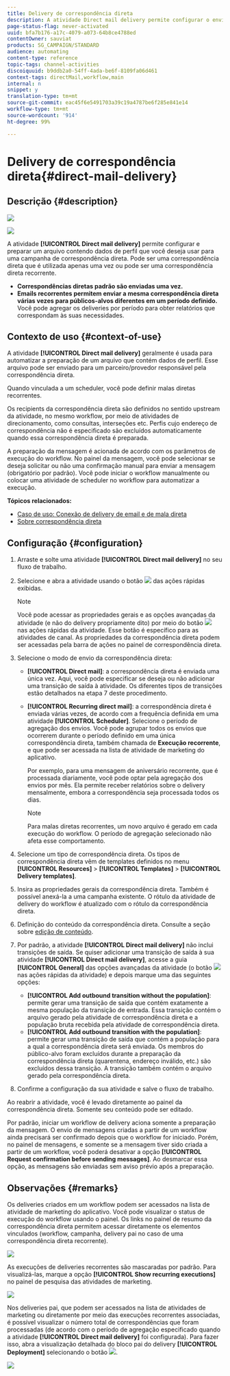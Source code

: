 ```yaml
---
title: Delivery de correspondência direta
description: A atividade Direct mail delivery permite configurar o envio de uma única correspondência direta de envio ou de uma correspondência direta recorrente em um workflow.
page-status-flag: never-activated
uuid: bfa7b176-a17c-4079-a073-64b8ce4788ed
contentOwner: sauviat
products: SG_CAMPAIGN/STANDARD
audience: automating
content-type: reference
topic-tags: channel-activities
discoiquuid: b9ddb2a0-54ff-4ada-be6f-8109fa06d461
context-tags: directMail,workflow,main
internal: n
snippet: y
translation-type: tm+mt
source-git-commit: eac45f6e5491703a39c19a4787be6f285e841e14
workflow-type: tm+mt
source-wordcount: '914'
ht-degree: 99%

---
```



# Delivery de correspondência direta{#direct-mail-delivery}

## Descrição {#description}

![](assets/paper.png)

![](assets/recurrentpaper.png)

A atividade **[!UICONTROL Direct mail delivery]** permite configurar e preparar um arquivo contendo dados de perfil que você deseja usar para uma campanha de correspondência direta. Pode ser uma correspondência direta que é utilizada apenas uma vez ou pode ser uma correspondência direta recorrente.

* **Correspondências diretas padrão são enviadas uma vez.**
* **Emails recorrentes permitem enviar a mesma correspondência direta várias vezes para públicos-alvos diferentes em um período definido.** Você pode agregar os deliveries por período para obter relatórios que correspondam às suas necessidades.

## Contexto de uso {#context-of-use}

A atividade **[!UICONTROL Direct mail delivery]** geralmente é usada para automatizar a preparação de um arquivo que contém dados de perfil. Esse arquivo pode ser enviado para um parceiro/provedor responsável pela correspondência direta.

Quando vinculada a um scheduler, você pode definir malas diretas recorrentes.

Os recipients da correspondência direta são definidos no sentido upstream da atividade, no mesmo workflow, por meio de atividades de direcionamento, como consultas, interseções etc. Perfis cujo endereço de correspondência não é especificado são excluídos automaticamente quando essa correspondência direta é preparada.

A preparação da mensagem é acionada de acordo com os parâmetros de execução do workflow. No painel da mensagem, você pode selecionar se deseja solicitar ou não uma confirmação manual para enviar a mensagem (obrigatório por padrão). Você pode iniciar o workflow manualmente ou colocar uma atividade de scheduler no workflow para automatizar a execução.

**Tópicos relacionados:**

* [Caso de uso: Conexão de delivery de email e de mala direta](../../automating/using/coupling-email-direct-mail.md)
* [Sobre correspondência direta](../../channels/using/about-direct-mail.md)

## Configuração {#configuration}

1. Arraste e solte uma atividade **[!UICONTROL Direct mail delivery]** no seu fluxo de trabalho.
1. Selecione e abra a atividade usando o botão ![](assets/edit_darkgrey-24px.png) das ações rápidas exibidas.

   >[!NOTE]
   >
   >Você pode acessar as propriedades gerais e as opções avançadas da atividade (e não do delivery propriamente dito) por meio do botão ![](assets/dlv_activity_params-24px.png) nas ações rápidas da atividade. Esse botão é específico para as atividades de canal. As propriedades da correspondência direta podem ser acessadas pela barra de ações no painel de correspondência direta.

1. Selecione o modo de envio da correspondência direta:

   * **[!UICONTROL Direct mail]**: a correspondência direta é enviada uma única vez. Aqui, você pode especificar se deseja ou não adicionar uma transição de saída à atividade. Os diferentes tipos de transições estão detalhados na etapa 7 deste procedimento.
   * **[!UICONTROL Recurring direct mail]**: a correspondência direta é enviada várias vezes, de acordo com a frequência definida em uma atividade **[!UICONTROL Scheduler]**. Selecione o período de agregação dos envios. Você pode agrupar todos os envios que ocorrerem durante o período definido em uma única correspondência direta, também chamada de **Execução recorrente**, e que pode ser acessada na lista de atividade de marketing do aplicativo.

      Por exemplo, para uma mensagem de aniversário recorrente, que é processada diariamente, você pode optar pela agregação dos envios por mês. Ela permite receber relatórios sobre o delivery mensalmente, embora a correspondência seja processada todos os dias.

      >[!NOTE]
      >
      >Para malas diretas recorrentes, um novo arquivo é gerado em cada execução do workflow. O período de agregação selecionado não afeta esse comportamento.

1. Selecione um tipo de correspondência direta. Os tipos de correspondência direta vêm de templates definidos no menu **[!UICONTROL Resources]** > **[!UICONTROL Templates]** > **[!UICONTROL Delivery templates]**.
1. Insira as propriedades gerais da correspondência direta. Também é possível anexá-la a uma campanha existente. O rótulo da atividade de delivery do workflow é atualizado com o rótulo da correspondência direta.
1. Definição do conteúdo da correspondência direta. Consulte a seção sobre [edição de conteúdo](../../designing/using/personalization.md).
1. Por padrão, a atividade **[!UICONTROL Direct mail delivery]** não inclui transições de saída. Se quiser adicionar uma transição de saída à sua atividade **[!UICONTROL Direct mail delivery]**, acesse a guia **[!UICONTROL General]** das opções avançadas da atividade (o botão ![](assets/dlv_activity_params-24px.png) nas ações rápidas da atividade) e depois marque uma das seguintes opções:

   * **[!UICONTROL Add outbound transition without the population]**: permite gerar uma transição de saída que contém exatamente a mesma população da transição de entrada. Essa transição contém o arquivo gerado pela atividade de correspondência direta e a população bruta recebida pela atividade de correspondência direta.
   * **[!UICONTROL Add outbound transition with the population]**: permite gerar uma transição de saída que contém a população para a qual a correspondência direta será enviada. Os membros do público-alvo foram excluídos durante a preparação da correspondência direta (quarentena, endereço inválido, etc.) são excluídos dessa transição. A transição também contém o arquivo gerado pela correspondência direta.

1. Confirme a configuração da sua atividade e salve o fluxo de trabalho.

Ao reabrir a atividade, você é levado diretamente ao painel da correspondência direta. Somente seu conteúdo pode ser editado.

Por padrão, iniciar um workflow de delivery aciona somente a preparação da mensagem. O envio de mensagens criadas a partir de um workflow ainda precisará ser confirmado depois que o workflow for iniciado. Porém, no painel de mensagens, e somente se a mensagem tiver sido criada a partir de um workflow, você poderá desativar a opção **[!UICONTROL Request confirmation before sending messages]**. Ao desmarcar essa opção, as mensagens são enviadas sem aviso prévio após a preparação.

## Observações {#remarks}

Os deliveries criados em um workflow podem ser acessados na lista de atividade de marketing do aplicativo. Você pode visualizar o status de execução do workflow usando o painel. Os links no painel de resumo da correspondência direta permitem acessar diretamente os elementos vinculados (workflow, campanha, delivery pai no caso de uma correspondência direta recorrente).

![](assets/wkf_display_parent_elements_direct_mail.png)

As execuções de deliveries recorrentes são mascaradas por padrão. Para visualizá-las, marque a opção **[!UICONTROL Show recurring executions]** no painel de pesquisa das atividades de marketing.

![](assets/wkf_display_recurrent_executions_direct_mail.png)

Nos deliveries pai, que podem ser acessados na lista de atividades de marketing ou diretamente por meio das execuções recorrentes associadas, é possível visualizar o número total de correspondências que foram processadas (de acordo com o período de agregação especificado quando a atividade **[!UICONTROL Direct mail delivery]** foi configurada). Para fazer isso, abra a visualização detalhada do bloco pai do delivery **[!UICONTROL Deployment]** selecionando o botão ![](assets/wkf_dlv_detail_button.png).

![](assets/wkf_display_recurrent_executions_3_direct_mail.png)
